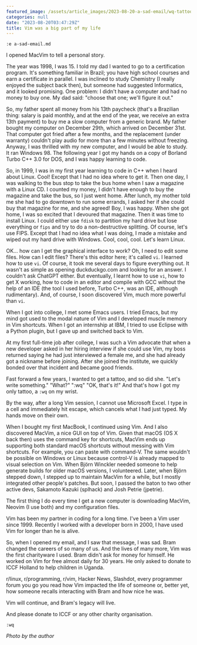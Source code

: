 ```yaml
---
featured_image: /assets/article_images/2023-08-20-a-sad-email/wq-tattoo.webp
categories: null
date: "2023-08-20T03:47:29Z"
title: Vim was a big part of my life
---
```


`:e a-sad-email.md`

I opened MacVim to tell a personal story.

The year was 1998, I was 15. I told my dad I wanted to go to a certification
program. It's something familiar in Brazil; you have high school courses and
earn a certificate in parallel. I was inclined to study Chemistry (I really
enjoyed the subject back then), but someone had suggested Informatics, and it
looked promising. One problem: I didn't have a computer and had no money to buy
one. My dad said: "choose that one; we'll figure it out."

So, my father spent all money from his 13th paycheck (that's a Brazilian thing:
salary is paid monthly, and at the end of the year, we receive an extra 13th
payment) to buy me a slow computer from a generic brand. My father bought my
computer on December 29th, which arrived on December 31st. That computer got
fried after a few months, and the replacement (under warranty) couldn't play
audio for more than a few minutes without freezing. Anyway, I was thrilled with
my new computer, and I would be able to study. It ran Windows 98. The following
year I got my hands on a copy of Borland Turbo C++ 3.0 for DOS, and I was happy
learning to code.

So, in 1999, I was in my first year learning to code in C++ when I heard about
Linux. Cool! Except that I had no idea where to get it. Then one day, I was
walking to the bus stop to take the bus home when I saw a magazine with a Linux
CD. I counted my money, I didn't have enough to buy the magazine and take the
bus, so I just went home. After lunch, my mother told me she had to go downtown
to run some errands, I asked her if she could buy that magazine for me, and she
agreed! Boy, I was happy. When she got home, I was so excited that I devoured
that magazine. Then it was time to install Linux. I could either use `fdisk` to
partition my hard drive but lose everything or `fips` and try to do
a non-destructive splitting. Of course, let's use FIPS. Except that I had no
idea what I was doing, I made a mistake and wiped out my hard drive with
Windows. Cool, cool, cool. Let's learn Linux.

OK… how can I get the graphical interface to work? Oh, I need to edit some
files. How can I edit files? There's this editor here; it's called `vi`.
I learned how to use `vi`. Of course, it took me several days to figure
everything out. It wasn't as simple as opening duckduckgo.com and looking for
an answer. I couldn't ask ChatGPT either. But eventually, I learnt how to use
`vi`, how to get X working, how to code in an editor and compile with GCC
without the help of an IDE (the tool I used before, Turbo C++, was an IDE,
although rudimentary). And, of course, I soon discovered Vim, much more
powerful than `vi`.

When I got into college, I met some Emacs users. I tried Emacs, but my mind got
used to the modal nature of Vim and I developed muscle memory in Vim shortcuts.
When I got an internship at IBM, I tried to use Eclipse with a Python plugin,
but I gave up and switched back to Vim.

At my first full-time job after college, I was such a Vim advocate that when
a new developer asked in her hiring interview if she could use Vim, my boss
returned saying he had just interviewed a female me, and she had already got
a nickname before joining.  After she joined the institute, we quickly bonded
over that incident and became good friends.

Fast forward a few years, I wanted to get a tattoo, and so did she. "Let's
write something." "What?" ":wq" "OK, that's it!" And that's how I got my only
tattoo, a `:wq` on my wrist.

By the way, after a long Vim session, I cannot use Microsoft Excel. I type in
a cell and immediately hit escape, which cancels what I had just typed. My
hands move on their own. 

When I bought my first MacBook, I continued using Vim. And I also discovered
MacVim, a nice GUI on top of Vim. Given that macOS (OS X back then) uses the
command key for shortcuts, MacVim ends up supporting both standard macOS
shortcuts without messing with Vim shortcuts. For example, you can paste with
command-V. The same wouldn't be possible on Windows or Linux because control-V
is already mapped to visual selection on Vim. When Björn Winckler needed
someone to help generate builds for older macOS versions, I volunteered.
Later, when Björn stepped down, I stepped up to maintain MacVim for a while,
but I mostly integrated other people's patches. But soon, I passed the baton to
two other active devs, Sakamoto Kazuki (splhack) and Josh Petrie (jpetrie).

The first thing I do every time I get a new computer is downloading MacVim,
Neovim (I use both) and my configuration files.

Vim has been my partner in coding for a long time. I've been a Vim user since
1999.  Recently I worked with a developer born in 2000, I have used Vim for
longer than he is alive.

So, when I opened my email, and I saw that message, I was sad. Bram changed the
careers of so many of us. And the lives of many more, Vim was the first
charityware I used. Bram didn't ask for money for himself. He worked on Vim for
free almost daily for 30 years. He only asked to donate to ICCF Holland to help
children in Uganda.

r/linux, r/programming, r/vim, Hacker News, Slashdot, every programmer forum
you go you read how Vim impacted the life of someone or, better yet, how
someone recalls interacting with Bram and how nice he was.

Vim will continue, and Bram's legacy will live.

And please donate to ICCF or any other  charity organisation.

`:wq`


_Photo by the author_
